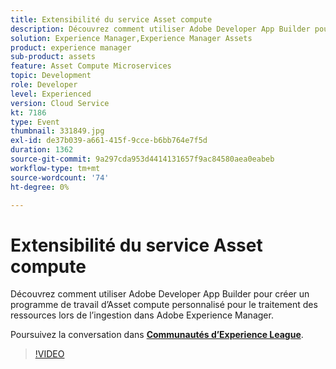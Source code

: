 ```yaml
---
title: Extensibilité du service Asset compute
description: Découvrez comment utiliser Adobe Developer App Builder pour créer un programme de travail d’Asset compute personnalisé pour le traitement des ressources lors de l’ingestion dans Adobe Experience Manager. Cette session a été diffusée dans le cadre d’un événement de contenu Adobe Developers Live.
solution: Experience Manager,Experience Manager Assets
product: experience manager
sub-product: assets
feature: Asset Compute Microservices
topic: Development
role: Developer
level: Experienced
version: Cloud Service
kt: 7186
type: Event
thumbnail: 331849.jpg
exl-id: de37b039-a661-415f-9cce-b6bb764e7f5d
duration: 1362
source-git-commit: 9a297cda953d4414131657f9ac84580aea0eabeb
workflow-type: tm+mt
source-wordcount: '74'
ht-degree: 0%

---
```


# Extensibilité du service Asset compute

Découvrez comment utiliser Adobe Developer App Builder pour créer un programme de travail d’Asset compute personnalisé pour le traitement des ressources lors de l’ingestion dans Adobe Experience Manager.

Poursuivez la conversation dans **[Communautés d’Experience League](https://adobe.ly/36Yd3v6)**.

>[!VIDEO](https://video.tv.adobe.com/v/331849/?quality=12&learn=on&hidetitle=true)
